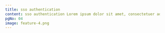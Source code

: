 ```yaml
---
title: sso authentication
content: sso authentication Lorem ipsum dolor sit amet, consectetuer adipiscing sed diam nonummy nibh euismod.
pgNo: 04
image: feature-4.png
---
```

